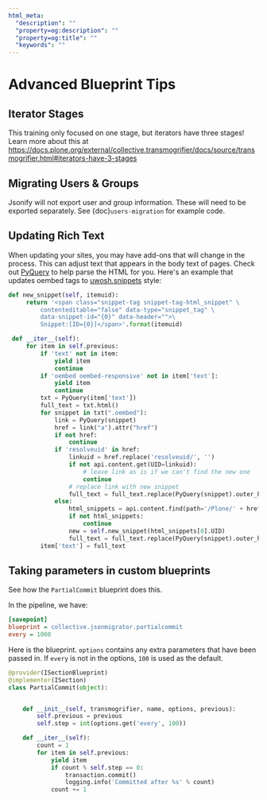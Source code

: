 ```yaml
---
html_meta:
  "description": ""
  "property=og:description": ""
  "property=og:title": ""
  "keywords": ""
---
```


# Advanced Blueprint Tips

## Iterator Stages

This training only focused on one stage, but iterators have three stages!
Learn more about this at
<https://docs.plone.org/external/collective.transmogrifier/docs/source/transmogrifier.html#iterators-have-3-stages>

## Migrating Users & Groups

Jsonify will not export user and group information.
These will need to be exported separately.
See {doc}`users-migration` for example code.

## Updating Rich Text

When updating your sites, you may have add-ons that will change in the process.
This can adjust text that appears in the body text of pages.
Check out [PyQuery](https://pypi.org/project/pyquery) to help parse the HTML for you.
Here's an example that updates oembed tags to [uwosh.snippets](https://pypi.org/project/uwosh.snippets/) style:

```python
def new_snippet(self, itemuid):
     return '<span class="snippet-tag snippet-tag-html_snippet" \
         contenteditable="false" data-type="snippet_tag" \
         data-snippet-id="{0}" data-header="">\
         Snippet:[ID={0}]</span>'.format(itemuid)

 def __iter__(self):
     for item in self.previous:
         if 'text' not in item:
             yield item
             continue
         if 'oembed oembed-responsive' not in item['text']:
             yield item
             continue
         txt = PyQuery(item['text'])
         full_text = txt.html()
         for snippet in txt(".oembed"):
             link = PyQuery(snippet)
             href = link("a").attr("href")
             if not href:
                 continue
             if 'resolveuid' in href:
                 linkuid = href.replace('resolveuid/', '')
                 if not api.content.get(UID=linkuid):
                     # leave link as is if we can't find the new one
                     continue
                 # replace link with new snippet
                 full_text = full_text.replace(PyQuery(snippet).outer_html(), self.new_snippet(linkuid))
             else:
                 html_snippets = api.content.find(path='/Plone/' + href)
                 if not html_snippets:
                     continue
                 new = self.new_snippet(html_snippets[0].UID)
                 full_text = full_text.replace(PyQuery(snippet).outer_html(), new)
         item['text'] = full_text
```

## Taking parameters in custom blueprints

See how the `PartialCommit` blueprint does this.

In the pipeline, we have:

```ini
[savepoint]
blueprint = collective.jsonmigrator.partialcommit
every = 1000
```

Here is the blueprint.
`options` contains any extra parameters that have been passed in.
If `every` is not in the options, `100` is used as the default.

```python
@provider(ISectionBlueprint)
@implementer(ISection)
class PartialCommit(object):


    def __init__(self, transmogrifier, name, options, previous):
        self.previous = previous
        self.step = int(options.get('every', 100))

    def __iter__(self):
        count = 1
        for item in self.previous:
            yield item
            if count % self.step == 0:
                transaction.commit()
                logging.info('Committed after %s' % count)
            count += 1
```
